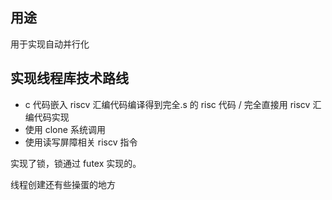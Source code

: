## 用途

用于实现自动并行化

## 实现线程库技术路线

- c 代码嵌入 riscv 汇编代码编译得到完全.s 的 risc 代码 / 完全直接用 riscv 汇编代码实现
- 使用 clone 系统调用
- 使用读写屏障相关 riscv 指令

实现了锁，锁通过 futex 实现的。

线程创建还有些操蛋的地方
